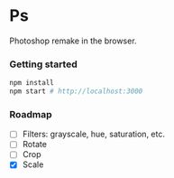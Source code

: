 # Ps

Photoshop remake in the browser.

### Getting started

```bash
npm install
npm start # http://localhost:3000
```

### Roadmap

- [ ] Filters: grayscale, hue, saturation, etc.
- [ ] Rotate
- [ ] Crop
- [x] Scale
